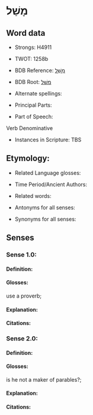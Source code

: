 # מָשַׁל

<!-- Status: S2="NeedsEdits" -->
<!-- Lexica used for edits:   -->

## Word data

* Strongs: H4911

* TWOT: 1258b

* BDB Reference: [מָשַׁל](rc://en/bdb/dict/m.dv.ac)

* BDB Root: [משׁל](rc://en/bdb/dict/m.dv.aa)

* Alternate spellings:

* Principal Parts:

* Part of Speech:

Verb Denominative

* Instances in Scripture: TBS

## Etymology:

* Related Language glosses:

* Time Period/Ancient Authors:

* Related words:

* Antonyms for all senses:

* Synonyms for all senses:

## Senses

### Sense 1.0:

#### Definition:

#### Glosses:

use a proverb; 

#### Explanation:

#### Citations:



### Sense 2.0:

#### Definition:

#### Glosses:

is he not a maker of parables?; 

#### Explanation:

#### Citations:



